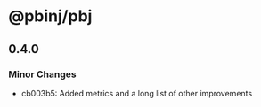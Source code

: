 # @pbinj/pbj

## 0.4.0

### Minor Changes

- cb003b5: Added metrics and a long list of other improvements
